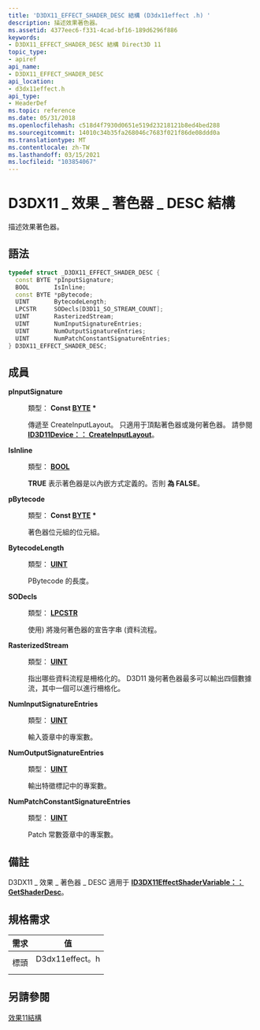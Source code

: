 ```yaml
---
title: 'D3DX11_EFFECT_SHADER_DESC 結構 (D3dx11effect .h) '
description: 描述效果著色器。
ms.assetid: 4377eec6-f331-4cad-bf16-189d6296f886
keywords:
- D3DX11_EFFECT_SHADER_DESC 結構 Direct3D 11
topic_type:
- apiref
api_name:
- D3DX11_EFFECT_SHADER_DESC
api_location:
- d3dx11effect.h
api_type:
- HeaderDef
ms.topic: reference
ms.date: 05/31/2018
ms.openlocfilehash: c518d4f7930d0651e519d23218121b8ed4bed288
ms.sourcegitcommit: 14010c34b35fa268046c7683f021f86de08ddd0a
ms.translationtype: MT
ms.contentlocale: zh-TW
ms.lasthandoff: 03/15/2021
ms.locfileid: "103854067"
---
```

# <a name="d3dx11_effect_shader_desc-structure"></a>D3DX11 \_ 效果 \_ 著色器 \_ DESC 結構

描述效果著色器。

## <a name="syntax"></a>語法


```C++
typedef struct _D3DX11_EFFECT_SHADER_DESC {
  const BYTE *pInputSignature;
  BOOL       IsInline;
  const BYTE *pBytecode;
  UINT       BytecodeLength;
  LPCSTR     SODecls[D3D11_SO_STREAM_COUNT];
  UINT       RasterizedStream;
  UINT       NumInputSignatureEntries;
  UINT       NumOutputSignatureEntries;
  UINT       NumPatchConstantSignatureEntries;
} D3DX11_EFFECT_SHADER_DESC;
```



## <a name="members"></a>成員

<dl> <dt>

**pInputSignature**
</dt> <dd>

類型： **Const [**BYTE**](/windows/desktop/WinProg/windows-data-types) \***

</dd> <dd>

傳遞至 CreateInputLayout。 只適用于頂點著色器或幾何著色器。 請參閱 [**ID3D11Device：： CreateInputLayout**](/windows/desktop/api/D3D11/nf-d3d11-id3d11device-createinputlayout)。

</dd> <dt>

**IsInline**
</dt> <dd>

類型： **[ **BOOL**](/windows/desktop/WinProg/windows-data-types)**

</dd> <dd>

**TRUE** 表示著色器是以內嵌方式定義的。否則 **為 FALSE**。

</dd> <dt>

**pBytecode**
</dt> <dd>

類型： **Const [**BYTE**](/windows/desktop/WinProg/windows-data-types) \***

</dd> <dd>

著色器位元組的位元組。

</dd> <dt>

**BytecodeLength**
</dt> <dd>

類型： **[ **UINT**](/windows/desktop/WinProg/windows-data-types)**

</dd> <dd>

PBytecode 的長度。

</dd> <dt>

**SODecls**
</dt> <dd>

類型： **[ **LPCSTR**](/windows/desktop/WinProg/windows-data-types)**

</dd> <dd>

使用) 將幾何著色器的宣告字串 (資料流程。

</dd> <dt>

**RasterizedStream**
</dt> <dd>

類型： **[ **UINT**](/windows/desktop/WinProg/windows-data-types)**

</dd> <dd>

指出哪些資料流程是柵格化的。 D3D11 幾何著色器最多可以輸出四個數據流，其中一個可以進行柵格化。

</dd> <dt>

**NumInputSignatureEntries**
</dt> <dd>

類型： **[ **UINT**](/windows/desktop/WinProg/windows-data-types)**

</dd> <dd>

輸入簽章中的專案數。

</dd> <dt>

**NumOutputSignatureEntries**
</dt> <dd>

類型： **[ **UINT**](/windows/desktop/WinProg/windows-data-types)**

</dd> <dd>

輸出特徵標記中的專案數。

</dd> <dt>

**NumPatchConstantSignatureEntries**
</dt> <dd>

類型： **[ **UINT**](/windows/desktop/WinProg/windows-data-types)**

</dd> <dd>

Patch 常數簽章中的專案數。

</dd> </dl>

## <a name="remarks"></a>備註

D3DX11 \_ 效果 \_ 著色器 \_ DESC 適用于 [**ID3DX11EffectShaderVariable：： GetShaderDesc**](id3dx11effectshadervariable-getshaderdesc.md)。

## <a name="requirements"></a>規格需求



| 需求 | 值 |
|-------------------|-------------------------------------------------------------------------------------------|
| 標頭<br/> | <dl> <dt>D3dx11effect。h</dt> </dl> |



## <a name="see-also"></a>另請參閱

<dl> <dt>

[效果11結構](d3d11-graphics-reference-effects11-structures.md)
</dt> </dl>

 

